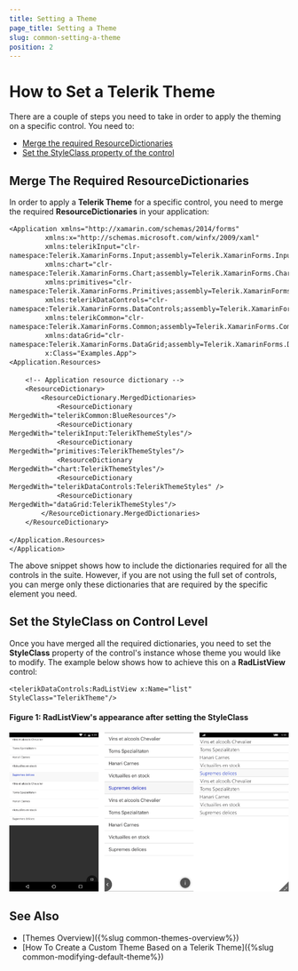 ```yaml
---
title: Setting a Theme 
page_title: Setting a Theme
slug: common-setting-a-theme
position: 2
---
```


# How to Set a Telerik Theme 

There are a couple of steps you need to take in order to apply the theming on a specific control. You need to:

* [Merge the required ResourceDictionaries](#merge-the-required-resourcedictionaries) 
* [Set the StyleClass property of the control](#set-the-styleclass-on-control-level)

## Merge The Required ResourceDictionaries

In order to apply a **Telerik Theme** for a specific control, you need to merge the required **ResourceDictionaries** in your application:

```XAML
<Application xmlns="http://xamarin.com/schemas/2014/forms"
		 xmlns:x="http://schemas.microsoft.com/winfx/2009/xaml"
		 xmlns:telerikInput="clr-namespace:Telerik.XamarinForms.Input;assembly=Telerik.XamarinForms.Input"
		 xmlns:chart="clr-namespace:Telerik.XamarinForms.Chart;assembly=Telerik.XamarinForms.Chart"
		 xmlns:primitives="clr-namespace:Telerik.XamarinForms.Primitives;assembly=Telerik.XamarinForms.Primitives"
		 xmlns:telerikDataControls="clr-namespace:Telerik.XamarinForms.DataControls;assembly=Telerik.XamarinForms.DataControls"
		 xmlns:telerikCommon="clr-namespace:Telerik.XamarinForms.Common;assembly=Telerik.XamarinForms.Common"
		 xmlns:dataGrid="clr-namespace:Telerik.XamarinForms.DataGrid;assembly=Telerik.XamarinForms.DataGrid"
		 x:Class="Examples.App">
<Application.Resources>

	<!-- Application resource dictionary -->
	<ResourceDictionary>
		<ResourceDictionary.MergedDictionaries>
			<ResourceDictionary MergedWith="telerikCommon:BlueResources"/>
			<ResourceDictionary MergedWith="telerikInput:TelerikThemeStyles"/>
			<ResourceDictionary MergedWith="primitives:TelerikThemeStyles"/>
			<ResourceDictionary MergedWith="chart:TelerikThemeStyles"/>
			<ResourceDictionary MergedWith="telerikDataControls:TelerikThemeStyles" />
			<ResourceDictionary MergedWith="dataGrid:TelerikThemeStyles"/>
		</ResourceDictionary.MergedDictionaries>
	</ResourceDictionary>

</Application.Resources>
</Application>
```

The above snippet shows how to include the dictionaries required for all the controls in the suite. However, if you are not using the full set of controls, you can merge only these dictionaries that are required by the specific element you need.
	
## Set the StyleClass on Control Level

Once you have merged all the required dictionaries, you need to set the **StyleClass** property of the control's instance whose theme you would like to modify. The example below shows how to achieve this on a **RadListView** control:

```XAML
<telerikDataControls:RadListView x:Name="list" StyleClass="TelerikTheme"/>
```

#### Figure 1: RadListView's appearance after setting the StyleClass

![theming applied](../images/theming-applied.png)

## See Also

* [Themes Overview]({%slug common-themes-overview%})
* [How To Create a Custom Theme Based on a Telerik Theme]({%slug common-modifying-default-theme%})
